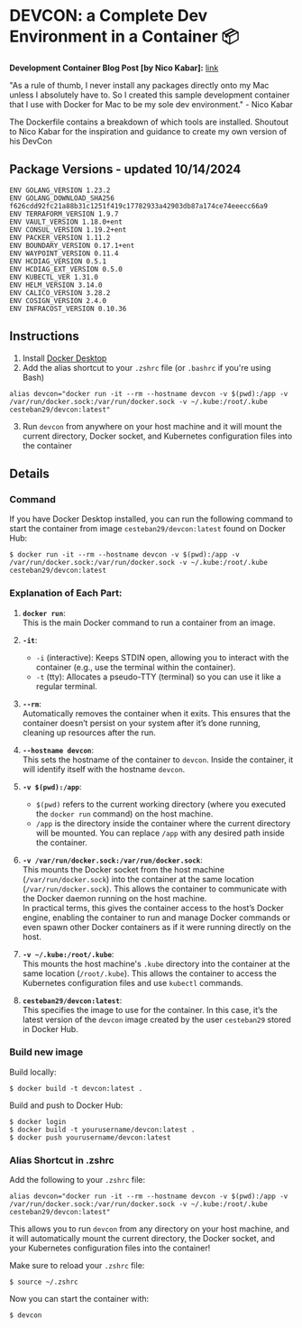 # DEVCON: a Complete Dev Environment in a Container 📦 

**Development Container Blog Post [by Nico Kabar]:** [link](https://medium.com/@nicolakabar/the-ultimate-development-environment-moving-from-vagrant-to-docker-for-mac-532bcf07e186)

"As a rule of thumb, I never install any packages directly onto my Mac unless I absolutely have to. So I created this sample development container that I use with Docker for Mac to be my sole dev environment." - Nico Kabar

The Dockerfile contains a breakdown of which tools are installed.
Shoutout to Nico Kabar for the inspiration and guidance to create my own version of his DevCon


## Package Versions - updated 10/14/2024
```
ENV GOLANG_VERSION 1.23.2
ENV GOLANG_DOWNLOAD_SHA256 f626cdd92fc21a88b31c1251f419c17782933a42903db87a174ce74eeecc66a9
ENV TERRAFORM_VERSION 1.9.7
ENV VAULT_VERSION 1.18.0+ent
ENV CONSUL_VERSION 1.19.2+ent
ENV PACKER_VERSION 1.11.2
ENV BOUNDARY_VERSION 0.17.1+ent
ENV WAYPOINT_VERSION 0.11.4
ENV HCDIAG_VERSION 0.5.1
ENV HCDIAG_EXT_VERSION 0.5.0
ENV KUBECTL_VER 1.31.0
ENV HELM_VERSION 3.14.0
ENV CALICO_VERSION 3.28.2
ENV COSIGN_VERSION 2.4.0
ENV INFRACOST_VERSION 0.10.36
```
## Instructions

1. Install [Docker Desktop](https://www.docker.com/products/docker-desktop/)
2. Add the alias shortcut to your `.zshrc` file (or `.bashrc` if you're using Bash)
```
alias devcon="docker run -it --rm --hostname devcon -v $(pwd):/app -v /var/run/docker.sock:/var/run/docker.sock -v ~/.kube:/root/.kube cesteban29/devcon:latest"
```
3. Run `devcon` from anywhere on your host machine and it will mount the current directory, Docker socket, and Kubernetes configuration files into the container

## Details
### Command
If you have Docker Desktop installed, you can run the following command to start the container from image `cesteban29/devcon:latest` found on Docker Hub:

```
$ docker run -it --rm --hostname devcon -v $(pwd):/app -v /var/run/docker.sock:/var/run/docker.sock -v ~/.kube:/root/.kube cesteban29/devcon:latest
```

### Explanation of Each Part:

1. **`docker run`**:  
   This is the main Docker command to run a container from an image.

2. **`-it`**:  
   - `-i` (interactive): Keeps STDIN open, allowing you to interact with the container (e.g., use the terminal within the container).  
   - `-t` (tty): Allocates a pseudo-TTY (terminal) so you can use it like a regular terminal.

3. **`--rm`**:  
   Automatically removes the container when it exits. This ensures that the container doesn’t persist on your system after it’s done running, cleaning up resources after the run.

4. **`--hostname devcon`**:  
   This sets the hostname of the container to `devcon`. Inside the container, it will identify itself with the hostname `devcon`.

5. **`-v $(pwd):/app`**:  
   - `$(pwd)` refers to the current working directory (where you executed the `docker run` command) on the host machine.  
   - `/app` is the directory inside the container where the current directory will be mounted. You can replace `/app` with any desired path inside the container.

6. **`-v /var/run/docker.sock:/var/run/docker.sock`**:  
   This mounts the Docker socket from the host machine (`/var/run/docker.sock`) into the container at the same location (`/var/run/docker.sock`). This allows the container to communicate with the Docker daemon running on the host machine.  
   In practical terms, this gives the container access to the host’s Docker engine, enabling the container to run and manage Docker commands or even spawn other Docker containers as if it were running directly on the host.

7. **`-v ~/.kube:/root/.kube`**:  
   This mounts the host machine's `.kube` directory into the container at the same location (`/root/.kube`). This allows the container to access the Kubernetes configuration files and use `kubectl` commands.

8. **`cesteban29/devcon:latest`**:  
   This specifies the image to use for the container. In this case, it’s the latest version of the `devcon` image created by the user `cesteban29` stored in Docker Hub.

### Build new image

Build locally:

```
$ docker build -t devcon:latest .
```

Build and push to Docker Hub:

```
$ docker login
$ docker build -t yourusername/devcon:latest .
$ docker push yourusername/devcon:latest
```

### Alias Shortcut in .zshrc

Add the following to your `.zshrc` file:

```
alias devcon="docker run -it --rm --hostname devcon -v $(pwd):/app -v /var/run/docker.sock:/var/run/docker.sock -v ~/.kube:/root/.kube cesteban29/devcon:latest"
```

This allows you to run `devcon` from any directory on your host machine, and it will automatically mount the current directory, the Docker socket, and your Kubernetes configuration files into the container!

Make sure to reload your `.zshrc` file:

```
$ source ~/.zshrc
```

Now you can start the container with:

```
$ devcon
```




 

